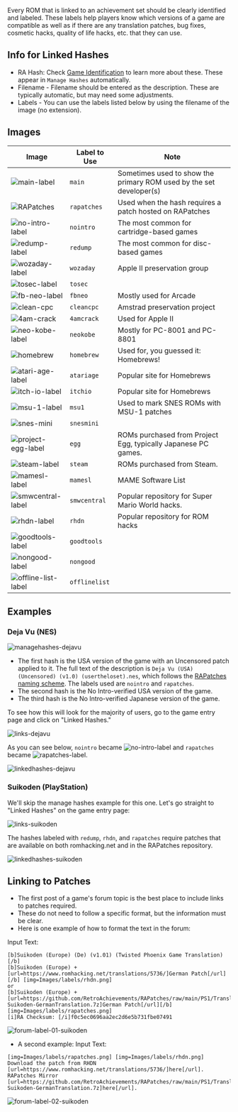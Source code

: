 Every ROM that is linked to an achievement set should be clearly identified and labeled. These labels help players know which versions of a game are compatible as well as if there are any translation patches, bug fixes, cosmetic hacks, quality of life hacks, etc. that they can use.

## Info for Linked Hashes

- RA Hash: Check [Game Identification](Game-Identification) to learn more about these. These appear in `Manage Hashes` automatically.
- Filename - Filename should be entered as the description. These are typically automatic, but may need some adjustments.
- Labels - You can use the labels listed below by using the filename of the image (no extension).

## Images

| Image                                                                                   | Label to Use  | Note                                                                |
| --------------------------------------------------------------------------------------- | ------------- | ------------------------------------------------------------------- |
| ![main-label](https://retroachievements.org/Images/labels/main.png)                     | `main`        | Sometimes used to show the primary ROM used by the set developer(s) |
| ![RAPatches](https://retroachievements.org/Images/labels/rapatches.png)                 | `rapatches`   | Used when the hash requires a patch hosted on RAPatches             |
| ![no-intro-label](https://retroachievements.org/Images/labels/nointro.png)              | `nointro`     | The most common for cartridge-based games                           |
| ![redump-label](https://retroachievements.org/Images/labels/redump.png)                 | `redump`      | The most common for disc-based games                                |
| ![wozaday-label](https://static.retroachievements.org/assets/images/labels/wozaday.png) | `wozaday`     | Apple II preservation group                                         |
| ![tosec-label](https://retroachievements.org/Images/labels/tosec.png)                   | `tosec`       |
| ![fb-neo-label](https://retroachievements.org/Images/labels/fbneo.png)                  | `fbneo`       | Mostly used for Arcade                                              |
| ![clean-cpc](https://retroachievements.org/Images/labels/cleancpc.png)                  | `cleancpc`    | Amstrad preservation project                                        |
| ![4am-crack](https://retroachievements.org/Images/labels/4amcrack.png)                  | `4amcrack`    | Used for Apple II                                                   |
| ![neo-kobe-label](https://retroachievements.org/Images/labels/neokobe.png)              | `neokobe`     | Mostly for PC-8001 and PC-8801                                      |
| ![homebrew](https://retroachievements.org/Images/labels/homebrew.png)                   | `homebrew`    | Used for, you guessed it: Homebrews!                                |
| ![atari-age-label](https://retroachievements.org/Images/labels/atariage.png)            | `atariage`    | Popular site for Homebrews                                          |
| ![itch-io-label](https://retroachievements.org/Images/labels/itchio.png)                | `itchio`      | Popular site for Homebrews                                          |
| ![msu-1-label](https://retroachievements.org/Images/labels/msu1.png)                    | `msu1`        | Used to mark SNES ROMs with MSU-1 patches                           |
| ![snes-mini](https://retroachievements.org/Images/labels/snesmini.png)                  | `snesmini`    |
| ![project-egg-label](https://retroachievements.org/Images/labels/egg.png)               | `egg`         | ROMs purchased from Project Egg, typically Japanese PC games.       |
| ![steam-label](https://retroachievements.org/Images/labels/steam.png)                   | `steam`       | ROMs purchased from Steam.                                          |
| ![mamesl-label](https://retroachievements.org/Images/labels/mamesl.png)                 | `mamesl`      | MAME Software List                                                  |
| ![smwcentral-label](https://retroachievements.org/Images/labels/smwcentral.png)         | `smwcentral`  | Popular repository for Super Mario World hacks.                     |
| ![rhdn-label](https://retroachievements.org/Images/labels/rhdn.png)                     | `rhdn`        | Popular repository for ROM hacks                                    |
| ![goodtools-label](https://retroachievements.org/Images/labels/goodtools.png)           | `goodtools`   |
| ![nongood-label](https://retroachievements.org/Images/labels/nongood.png)               | `nongood`     |
| ![offline-list-label](https://retroachievements.org/Images/labels/offlinelist.png)      | `offlinelist` |

## Examples

### Deja Vu (NES)

![managehashes-dejavu](https://user-images.githubusercontent.com/45054151/233319646-3f288d54-8abc-42f1-8c50-34405e1fffae.PNG)

- The first hash is the USA version of the game with an Uncensored patch applied to it. The full text of the description is `Deja Vu (USA) (Uncensored) (v1.0) (usertheloset).nes`, which follows the [RAPatches naming scheme](https://github.com/RetroAchievements/RAPatches#naming-scheme). The labels used are `nointro` and `rapatches`.
- The second hash is the No Intro-verified USA version of the game.
- The third hash is the No Intro-verified Japanese version of the game.

To see how this will look for the majority of users, go to the game entry page and click on "Linked Hashes."

![links-dejavu](https://user-images.githubusercontent.com/45054151/233319538-9dc200b8-7b81-4d2f-8b92-0c7c4ebf0df6.PNG)

As you can see below, `nointro` became ![no-intro-label](https://retroachievements.org/Images/labels/nointro.png) and `rapatches` became ![rapatches-label](https://retroachievements.org/Images/labels/rapatches.png).

![linkedhashes-dejavu](https://user-images.githubusercontent.com/45054151/233319359-68c03cd0-af16-4cdb-8ae1-591d10281b03.PNG)

### Suikoden (PlayStation)

We'll skip the manage hashes example for this one. Let's go straight to "Linked Hashes" on the game entry page:

![links-suikoden](https://user-images.githubusercontent.com/45054151/233319575-edce08ec-b0d7-453f-8bc2-5156e5fdb259.PNG)

The hashes labeled with `redump`, `rhdn`, and `rapatches` require patches that are available on both romhacking.net and in the RAPatches repository.

![linkedhashes-suikoden](https://user-images.githubusercontent.com/45054151/233319441-ea33b79d-a64b-46d7-a7c3-94e10ad3fa3f.PNG)

## Linking to Patches

- The first post of a game's forum topic is the best place to include links to patches required.
- These do not need to follow a specific format, but the information must be clear.
- Here is one example of how to format the text in the forum:

Input Text:

```
[b]Suikoden (Europe) (De) (v1.01) (Twisted Phoenix Game Translation)[/b]
[b]Suikoden (Europe) + [url=https://www.romhacking.net/translations/5736/]German Patch[/url][/b] [img=Images/labels/rhdn.png]
or
[b]Suikoden (Europe) + [url=https://github.com/RetroAchievements/RAPatches/raw/main/PS1/Translation/German/11255-Suikoden-GermanTranslation.7z]German Patch[/url][/b] [img=Images/labels/rapatches.png]
[i]RA Checksum: [/i]f0c5ec0696aa2ec2d6e5b731fbe07491
```

![forum-label-01-suikoden](https://user-images.githubusercontent.com/45054151/233319102-ed9f77c5-0e10-428f-9d05-57b1fb1c9b1b.PNG)

- A second example:
  Input Text:

```
[img=Images/labels/rapatches.png] [img=Images/labels/rhdn.png]
Download the patch from RHDN [url=https://www.romhacking.net/translations/5736/]here[/url].
RAPatches Mirror [url=https://github.com/RetroAchievements/RAPatches/raw/main/PS1/Translation/German/11255-Suikoden-GermanTranslation.7z]here[/url].
```

![forum-label-02-suikoden](https://user-images.githubusercontent.com/45054151/233319317-9cd38893-9a85-4501-959a-a5be720dee55.PNG)
